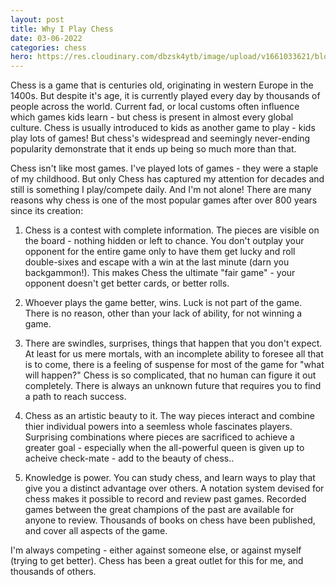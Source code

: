 ```yaml
---
layout: post
title: Why I Play Chess
date: 03-06-2022
categories: chess
hero: https://res.cloudinary.com/dbzsk4ytb/image/upload/v1661033621/blog-images/AdobeStock_117861285_smey5d.jpg
---
```


Chess is a game that is centuries old, originating in western Europe in the 1400s. But despite it's age, it is currently
played every day by thousands of people across the world. Current fad, or local customs often influence which games kids
learn - but chess is present in almost every global culture. Chess is usually introduced to kids as another game to
play - kids play lots of games! But chess's widespread and seemingly never-ending popularity demonstrate that it ends up
being so much more than that.

Chess isn't like most games. I've played lots of games - they were a staple of my childhood. But only Chess has captured
my attention for decades and still is something I play/compete daily. And I'm not alone! There are many reasons why
chess is one of the most popular games after over 800 years since its creation:

1. Chess is a contest with complete information. The pieces are visible on the board - nothing hidden or left to chance.
   You don't outplay your opponent for the entire game only to have them get lucky and roll double-sixes and escape with
   a win at the last minute (darn you backgammon!). This makes Chess the ultimate "fair game" - your opponent doesn't
   get better cards, or better rolls.

1. Whoever plays the game better, wins. Luck is not part of the game. There is no reason, other than your lack of
   ability, for not winning a game.

1. There are swindles, surprises, things that happen that you don't expect. At least for us mere mortals, with an
   incomplete ability to foresee all that is to come, there is a feeling of suspense for most of the game for "what will
   happen?" Chess is so complicated, that no human can figure it out completely. There is always an unknown future that
   requires you to find a path to reach success.

1. Chess as an artistic beauty to it. The way pieces interact and combine thier individual powers into a seemless whole
   fascinates players. Surprising combinations where pieces are sacrificed to achieve a greater goal - especially when
   the all-powerful queen is given up to acheive check-mate - add to the beauty of chess..

1. Knowledge is power. You can study chess, and learn ways to play that give you a distinct advantage over others. A
   notation system devised for chess makes it possible to record and review past games. Recorded games between the great
   champions of the past are available for anyone to review. Thousands of books on chess have been published, and cover
   all aspects of the game.

I'm always competing - either against someone else, or against myself (trying to get better). Chess has been a great
outlet for this for me, and thousands of others.
